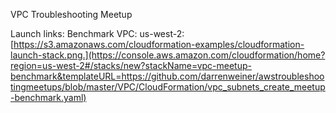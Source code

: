 VPC Troubleshooting Meetup

Launch links:
Benchmark VPC:
us-west-2: [https://s3.amazonaws.com/cloudformation-examples/cloudformation-launch-stack.png.](https://console.aws.amazon.com/cloudformation/home?region=us-west-2#/stacks/new?stackName=vpc-meetup-benchmark&templateURL=https://github.com/darrenweiner/awstroubleshootingmeetups/blob/master/VPC/CloudFormation/vpc_subnets_create_meetup-benchmark.yaml)
